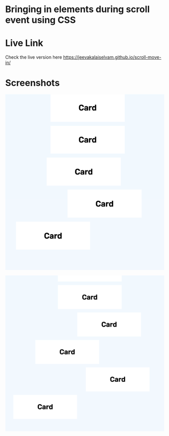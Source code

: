 # Bringing in elements during scroll event using CSS

# Live Link

Check the live version here <https://jeevakalaiselvam.github.io/scroll-move-in/>

# Screenshots

![Scrrenshot 1](screens/screen1.png)

![Scrrenshot 2](screens/screen2.png)
